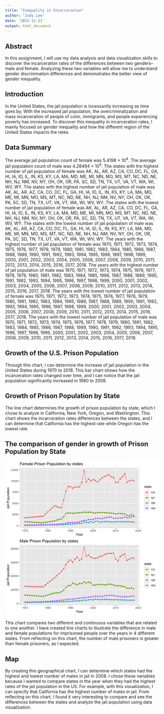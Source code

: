 ```yaml
---
title: "Inequality in Incarceration"
author: "Judy Lee"
date: '2022-11-21'
output: html_document
---
```




## Abstract 
In this assignment, I will use my data analysis and data visualization skills to discover the incarceration rates of the differences between two genders–male and female. Analyzing these two variables will allow me to understand gender discrimination differences and demonstrates the better view of gender inequality. 

## Introduction 
In the United States, the jail population is incessantly increasing as time goes by. With the increased jail population, the overcriminalization and mass incarceration of people of color, immigrants, and people experiencing poverty has increased. To discover this inequality in incarceration rates, I mainly focused on gender inequality and how the different region of the United States impacts the rates. 

## Data Summary 

The average jail population count of female was 5.4198 &times; 10<sup>4</sup>.
The average jail population count of male was 4.28494 &times; 10<sup>5</sup>.
The states with the highest number of jail population of female was AK, AL, AR, AZ, CA, CO, DC, FL, GA, HI, IA, ID, IL, IN, KS, KY, LA, MA, MD, ME, MI, MN, MO, MS, MT, NC, ND, NE, NH, NJ, NM, NV, NY, OH, OK, OR, PA, SC, SD, TN, TX, UT, VA, VT, WA, WI, WV, WY.
The states with the highest number of jail population of male was AK, AL, AR, AZ, CA, CO, DC, FL, GA, HI, IA, ID, IL, IN, KS, KY, LA, MA, MD, ME, MI, MN, MO, MS, MT, NC, ND, NE, NH, NJ, NM, NV, NY, OH, OK, OR, PA, SC, SD, TN, TX, UT, VA, VT, WA, WI, WV, WY.
The states with the lowest number of jail population of female was AK, AL, AR, AZ, CA, CO, DC, FL, GA, HI, IA, ID, IL, IN, KS, KY, LA, MA, MD, ME, MI, MN, MO, MS, MT, NC, ND, NE, NH, NJ, NM, NV, NY, OH, OK, OR, PA, SC, SD, TN, TX, UT, VA, VT, WA, WI, WV, WY.
The states with the lowest number of jail population of male was AK, AL, AR, AZ, CA, CO, DC, FL, GA, HI, IA, ID, IL, IN, KS, KY, LA, MA, MD, ME, MI, MN, MO, MS, MT, NC, ND, NE, NH, NJ, NM, NV, NY, OH, OK, OR, PA, SC, SD, TN, TX, UT, VA, VT, WA, WI, WV, WY.
The years with the highest number of jail population of female was 1970, 1971, 1972, 1973, 1974, 1975, 1976, 1977, 1978, 1979, 1980, 1981, 1982, 1983, 1984, 1985, 1986, 1987, 1988, 1989, 1990, 1991, 1992, 1993, 1994, 1995, 1996, 1997, 1998, 1999, 2000, 2001, 2002, 2003, 2004, 2005, 2006, 2007, 2008, 2009, 2010, 2011, 2012, 2013, 2014, 2015, 2016, 2017, 2018.
The years with the highest number of jail population of male was 1970, 1971, 1972, 1973, 1974, 1975, 1976, 1977, 1978, 1979, 1980, 1981, 1982, 1983, 1984, 1985, 1986, 1987, 1988, 1989, 1990, 1991, 1992, 1993, 1994, 1995, 1996, 1997, 1998, 1999, 2000, 2001, 2002, 2003, 2004, 2005, 2006, 2007, 2008, 2009, 2010, 2011, 2012, 2013, 2014, 2015, 2016, 2017, 2018.
The years with the lowest number of jail population of female was 1970, 1971, 1972, 1973, 1974, 1975, 1976, 1977, 1978, 1979, 1980, 1981, 1982, 1983, 1984, 1985, 1986, 1987, 1988, 1989, 1990, 1991, 1992, 1993, 1994, 1995, 1996, 1997, 1998, 1999, 2000, 2001, 2002, 2003, 2004, 2005, 2006, 2007, 2008, 2009, 2010, 2011, 2012, 2013, 2014, 2015, 2016, 2017, 2018.
The years with the lowest number of jail population of male was 1970, 1971, 1972, 1973, 1974, 1975, 1976, 1977, 1978, 1979, 1980, 1981, 1982, 1983, 1984, 1985, 1986, 1987, 1988, 1989, 1990, 1991, 1992, 1993, 1994, 1995, 1996, 1997, 1998, 1999, 2000, 2001, 2002, 2003, 2004, 2005, 2006, 2007, 2008, 2009, 2010, 2011, 2012, 2013, 2014, 2015, 2016, 2017, 2018.

## Growth of the U.S. Prison Population


Through this chart, I can determine the increase of jail population in the United States during 1970 to 2018. This bar chart shows how the incarceration rates changed over time, and I can notice that the jail population significantly increased in 1980 to 2008. 

## Growth of Prison Population by State


The line chart determines the growth of prison population by state, which I chose to analyze in California, New York, Oregon, and Washington. This chart shows the incarceration rates differences between the states, and I can determine that California has the highest rate while Oregon has the lowest rate. 

## The comparison of gender in growth of Prison Population by State
![plot of chunk unnamed-chunk-11](figure/unnamed-chunk-11-1.png)

This chart compares two different and continuous variables that are related to one another. I have created line charts to illustrate the difference in male and female populations for imprisoned people over the years in 4 different states. From reflecting on this chart, the number of male prisoners is greater than female prisoners, as I expected.

## Map


By creating this geographical chart, I can determine which states had the highest and lowest number of males in jail in 2008. I chose these variables because I wanted to compare states in the year when they had the highest rates of the jail population in the US. For example, with this visualization, I can specify that California has the highest number of males in jail. From reflecting on this chart, I found it very interesting to compare and see the differences between the states and analyze the jail population using data visualization. 


